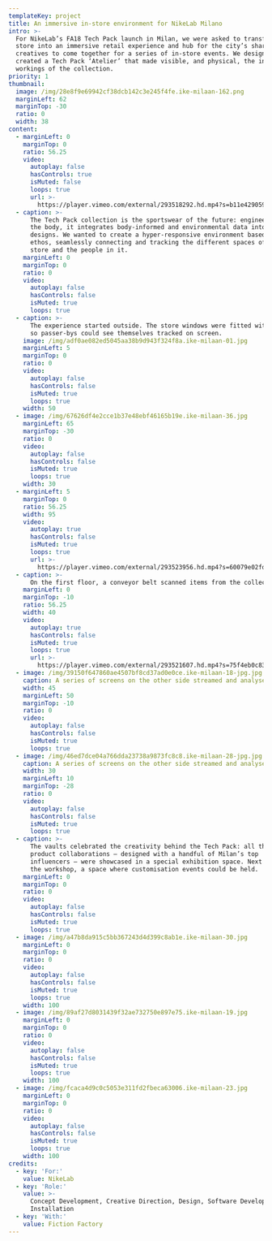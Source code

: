 ```yaml
---
templateKey: project
title: An immersive in-store environment for NikeLab Milano
intro: >-
  For NikeLab’s FA18 Tech Pack launch in Milan, we were asked to transform the
  store into an immersive retail experience and hub for the city’s sharpest
  creatives to come together for a series of in-store events. We designed and
  created a Tech Pack ‘Atelier’ that made visible, and physical, the inner
  workings of the collection.
priority: 1
thumbnail:
  image: /img/28e8f9e69942cf38dcb142c3e245f4fe.ike-milaan-162.png
  marginLeft: 62
  marginTop: -30
  ratio: 0
  width: 38
content:
  - marginLeft: 0
    marginTop: 0
    ratio: 56.25
    video:
      autoplay: false
      hasControls: true
      isMuted: false
      loops: true
      url: >-
        https://player.vimeo.com/external/293518292.hd.mp4?s=b11e4290593a62d2912567e3b343954c1d93356b&profile_id=175
  - caption: >-
      The Tech Pack collection is the sportswear of the future: engineered to
      the body, it integrates body-informed and environmental data into its
      designs. We wanted to create a hyper-responsive environment based on this
      ethos, seamlessly connecting and tracking the different spaces of the
      store and the people in it.
    marginLeft: 0
    marginTop: 0
    ratio: 0
    video:
      autoplay: false
      hasControls: false
      isMuted: true
      loops: true
  - caption: >-
      The experience started outside. The store windows were fitted with cameras
      so passer-bys could see themselves tracked on screen.
    image: /img/adf0ae082ed5045aa38b9d943f324f8a.ike-milaan-01.jpg
    marginLeft: 5
    marginTop: 0
    ratio: 0
    video:
      autoplay: false
      hasControls: false
      isMuted: true
      loops: true
    width: 50
  - image: /img/67626df4e2cce1b37e48ebf46165b19e.ike-milaan-36.jpg
    marginLeft: 65
    marginTop: -30
    ratio: 0
    video:
      autoplay: false
      hasControls: false
      isMuted: true
      loops: true
    width: 30
  - marginLeft: 5
    marginTop: 0
    ratio: 56.25
    width: 95
    video:
      autoplay: true
      hasControls: false
      isMuted: true
      loops: true
      url: >-
        https://player.vimeo.com/external/293523956.hd.mp4?s=60079e02fd585595b28119ac617854f3af4a5ad6&profile_id=175
  - caption: >-
      On the first floor, a conveyor belt scanned items from the collection, triggering product content on the screens above. A series of screens on the other side streamed and analysed live footage from the floor below.
    marginLeft: 0
    marginTop: -10
    ratio: 56.25
    width: 40
    video:
      autoplay: true
      hasControls: false
      isMuted: true
      loops: true
      url: >-
        https://player.vimeo.com/external/293521607.hd.mp4?s=75f4eb0c83c54d3769dadb33918260ec588ae9c7&profile_id=174
  - image: /img/39150f647860ae4507bf8cd37ad0e0ce.ike-milaan-18-jpg.jpg
    caption: A series of screens on the other side streamed and analysed live footage from the floor below.
    width: 45
    marginLeft: 50
    marginTop: -10
    ratio: 0
    video:
      autoplay: false
      hasControls: false
      isMuted: true
      loops: true
  - image: /img/46ed7dce04a766dda23738a9873fc8c8.ike-milaan-28-jpg.jpg
    caption: A series of screens on the other side streamed and analysed live footage from the floor below.
    width: 30
    marginLeft: 10
    marginTop: -28
    ratio: 0
    video:
      autoplay: false
      hasControls: false
      isMuted: true
      loops: true
  - caption: >-
      The vaults celebrated the creativity behind the Tech Pack: all three
      product collaborations – designed with a handful of Milan’s top
      influencers – were showcased in a special exhibition space. Next to it was
      the workshop, a space where customisation events could be held.
    marginLeft: 0
    marginTop: 0
    ratio: 0
    video:
      autoplay: false
      hasControls: false
      isMuted: true
      loops: true
  - image: /img/a47b8da915c5bb367243d4d399c8ab1e.ike-milaan-30.jpg
    marginLeft: 0
    marginTop: 0
    ratio: 0
    video:
      autoplay: false
      hasControls: false
      isMuted: true
      loops: true
    width: 100
  - image: /img/89af27d8031439f32ae732750e897e75.ike-milaan-19.jpg
    marginLeft: 0
    marginTop: 0
    ratio: 0
    video:
      autoplay: false
      hasControls: false
      isMuted: true
      loops: true
    width: 100
  - image: /img/fcaca4d9c0c5053e311fd2fbeca63006.ike-milaan-23.jpg
    marginLeft: 0
    marginTop: 0
    ratio: 0
    video:
      autoplay: false
      hasControls: false
      isMuted: true
      loops: true
    width: 100
credits:
  - key: 'For:'
    value: NikeLab
  - key: 'Role:'
    value: >-
      Concept Development, Creative Direction, Design, Software Development,
      Installation
  - key: 'With:'
    value: Fiction Factory
---
```


